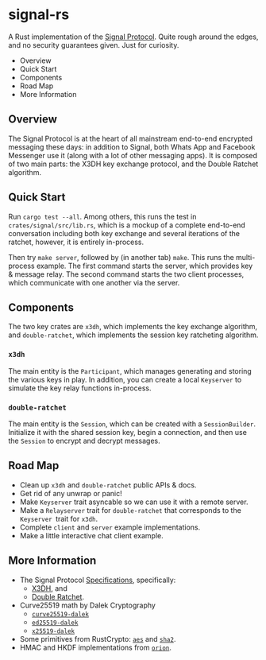 signal-rs
=========

A Rust implementation of the [Signal Protocol].  Quite rough around
the edges, and no security guarantees given.  Just for curiosity.

* Overview
* Quick Start
* Components
* Road Map
* More Information

Overview
--------

The Signal Protocol is at the heart of all mainstream end-to-end
encrypted messaging these days: in addition to Signal, both Whats
App and Facebook Messenger use it (along with a lot of other
messaging apps).  It is composed of two main parts: the X3DH key
exchange protocol, and the Double Ratchet algorithm.

Quick Start
-----------

Run `cargo test --all`.  Among others, this runs the test in
`crates/signal/src/lib.rs`, which is a mockup of a complete end-to-end
conversation including both key exchange and several iterations of
the ratchet, however, it is entirely in-process.

Then try `make server`, followed by (in another tab) `make`.  This
runs the multi-process example.  The first command starts the server,
which provides key & message relay.  The second command starts the
two client processes, which communicate with one another via the
server.

Components
----------

The two key crates are `x3dh`, which implements the key exchange
algorithm, and `double-ratchet`, which implements the session key
ratcheting algorithm.

### `x3dh`

The main entity is the `Participant`, which manages generating and
storing the various keys in play.  In addition, you can create a
local `Keyserver` to simulate the key relay functions in-process.

### `double-ratchet`

The main entity is the `Session`, which can be created with a
`SessionBuilder`.  Initialize it with the shared session key,
begin a connection, and then use the `Session` to encrypt and
decrypt messages.

Road Map
--------

- Clean up `x3dh` and `double-ratchet` public APIs & docs.
- Get rid of any unwrap or panic!
- Make `Keyserver` trait asyncable so we can use it with a
  remote server.
- Make a `Relayserver` trait for `double-ratchet` that
  corresponds to the `Keyserver `trait for `x3dh`.
- Complete `client` and `server` example implementations.
- Make a little interactive chat client example.

More Information
----------------

* The Signal Protocol [Specifications], specifically:
  * [X3DH], and
  * [Double Ratchet].
* Curve25519 math by Dalek Cryptography
  * [`curve25519-dalek`]
  * [`ed25519-dalek`]
  * [`x25519-dalek`]
* Some primitives from RustCrypto: [`aes`] and [`sha2`].
* HMAC and HKDF implementations from [`orion`].

[Signal Protocol]: https://signal.org/docs/
[Specifications]: https://signal.org/docs/
[X3DH]: https://signal.org/docs/specifications/x3dh/
[Double Ratchet]: https://signal.org/docs/specifications/doubleratchet/
[`curve25519-dalek`]: https://doc.dalek.rs/curve25519_dalek/index.html
[`ed25519-dalek`]: https://doc.dalek.rs/ed25519_dalek/index.html
[`x25519-dalek`]: https://doc.dalek.rs/x25519_dalek/index.html
[`aes`]: https://github.com/RustCrypto/block-ciphers
[`sha2`]: https://github.com/RustCrypto/hashes
[`orion`]: https://github.com/brycx/orion
